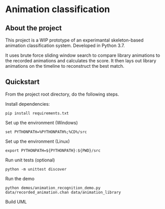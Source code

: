 # Animation classification

## About the project

This project is a WIP prototype of an experimantal skeleton-based animation classification system. Developed in Python 3.7.

It uses brute force sliding window search to compare library animations to the recorded animations and calculates the score. It then lays out library animations on the timeline to reconstruct the best match.

## Quickstart

From the project root directory, do the following steps.

Install dependencies:
```
pip install requirements.txt
```

Set up the environment (Windows)
```
set PYTHONPATH=%PYTHONPATH%;%CD%/src
```

Set up the environment (Linux)
```
export PYTHONPATH=${PYTHONPATH}:${PWD}/src
```

Run unit tests (optional)
```
python -m unittest discover
```

Run the demo
```
python demos/animation_recognition_demo.py data/recorded_animation.chan data/animation_library 
```

Build UML